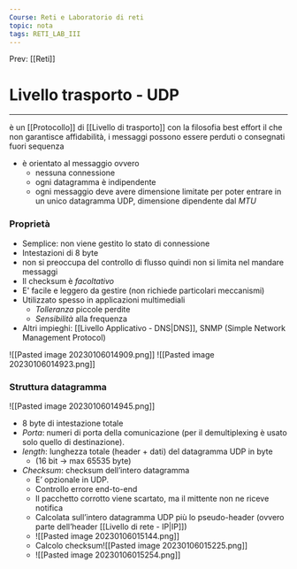 ```yaml
---
Course: Reti e Laboratorio di reti
topic: nota
tags: RETI_LAB_III
---
```


Prev: [[Reti]]

# Livello trasporto - UDP
---
è un [[Protocollo]] di [[Livello di trasporto]] con la filosofia best effort
il che non garantisce affidabilità, i messaggi possono essere perduti o consegnati fuori sequenza 

- è orientato al messaggio ovvero
	- nessuna connessione
	- ogni datagramma è indipendente
	- ogni messaggio deve avere dimensione limitate per poter entrare in un unico datagramma UDP, dimensione dipendente dal _MTU_
### Proprietà
- Semplice: non viene gestito lo stato di connessione 
- Intestazioni di 8 byte 
- non si preoccupa del controllo di flusso quindi non si limita nel mandare messaggi
-  Il checksum è _facoltativo_ 
- E' facile e leggero da gestire (non richiede particolari meccanismi) 
- Utilizzato spesso in applicazioni multimediali 
	- _Tolleranza_ piccole perdite 
	- _Sensibilità_ alla frequenza 
- Altri impieghi: [[Livello Applicativo - DNS|DNS]], SNMP (Simple Network Management Protocol)


![[Pasted image 20230106014909.png]]
![[Pasted image 20230106014923.png]]

### Struttura datagramma

![[Pasted image 20230106014945.png]]
- 8 byte di intestazione totale
- _Porta_: numeri di porta della comunicazione (per il demultiplexing è usato solo quello di destinazione). 
- _length_: lunghezza totale (header + dati) del datagramma UDP in byte
	- (16 bit -> max 65535 byte)
- _Checksum_: checksum dell’intero datagramma 
	- E’ opzionale in UDP. 
	- Controllo errore end-to-end 
	- Il pacchetto corrotto viene scartato, ma il mittente non ne riceve notifica 
	- Calcolata sull’intero datagramma UDP più lo pseudo-header (ovvero parte dell’header [[Livello di rete - IP|IP]])
	- ![[Pasted image 20230106015144.png]]
	- Calcolo checksum![[Pasted image 20230106015225.png]]
	- ![[Pasted image 20230106015254.png]]